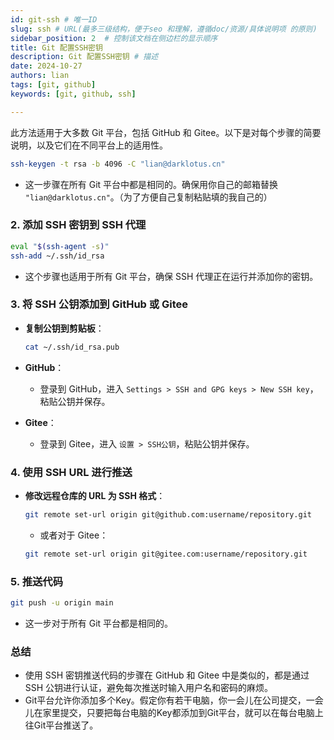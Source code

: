 ```yaml
---
id: git-ssh # 唯一ID
slug: ssh # URL(最多三级结构，便于seo 和理解，遵循doc/资源/具体说明项 的原则)
sidebar_position: 2  # 控制该文档在侧边栏的显示顺序
title: Git 配置SSH密钥
description: Git 配置SSH密钥 # 描述
date: 2024-10-27
authors: lian
tags: [git, github]
keywords: [git, github, ssh]

---
```


此方法适用于大多数 Git 平台，包括 GitHub 和 Gitee。以下是对每个步骤的简要说明，以及它们在不同平台上的适用性。


```bash
ssh-keygen -t rsa -b 4096 -C "lian@darklotus.cn"
```
- 这一步骤在所有 Git 平台中都是相同的。确保用你自己的邮箱替换 `"lian@darklotus.cn"`。（为了方便自己复制粘贴填的我自己的）

### 2. 添加 SSH 密钥到 SSH 代理

```bash
eval "$(ssh-agent -s)"
ssh-add ~/.ssh/id_rsa
```
- 这个步骤也适用于所有 Git 平台，确保 SSH 代理正在运行并添加你的密钥。

### 3. 将 SSH 公钥添加到 GitHub 或 Gitee

- **复制公钥到剪贴板**：
  ```bash
  cat ~/.ssh/id_rsa.pub
  ```

- **GitHub**：
  - 登录到 GitHub，进入 `Settings > SSH and GPG keys > New SSH key`，粘贴公钥并保存。

- **Gitee**：
  - 登录到 Gitee，进入 `设置 > SSH公钥`，粘贴公钥并保存。

### 4. 使用 SSH URL 进行推送

- **修改远程仓库的 URL 为 SSH 格式**：
  ```bash
  git remote set-url origin git@github.com:username/repository.git
  ```
  - 或者对于 Gitee：
  ```bash
  git remote set-url origin git@gitee.com:username/repository.git
  ```

### 5. 推送代码

```bash
git push -u origin main
```
- 这一步对于所有 Git 平台都是相同的。

### 总结

- 使用 SSH 密钥推送代码的步骤在 GitHub 和 Gitee 中是类似的，都是通过 SSH 公钥进行认证，避免每次推送时输入用户名和密码的麻烦。
- Git平台允许你添加多个Key。假定你有若干电脑，你一会儿在公司提交，一会儿在家里提交，只要把每台电脑的Key都添加到Git平台，就可以在每台电脑上往Git平台推送了。
